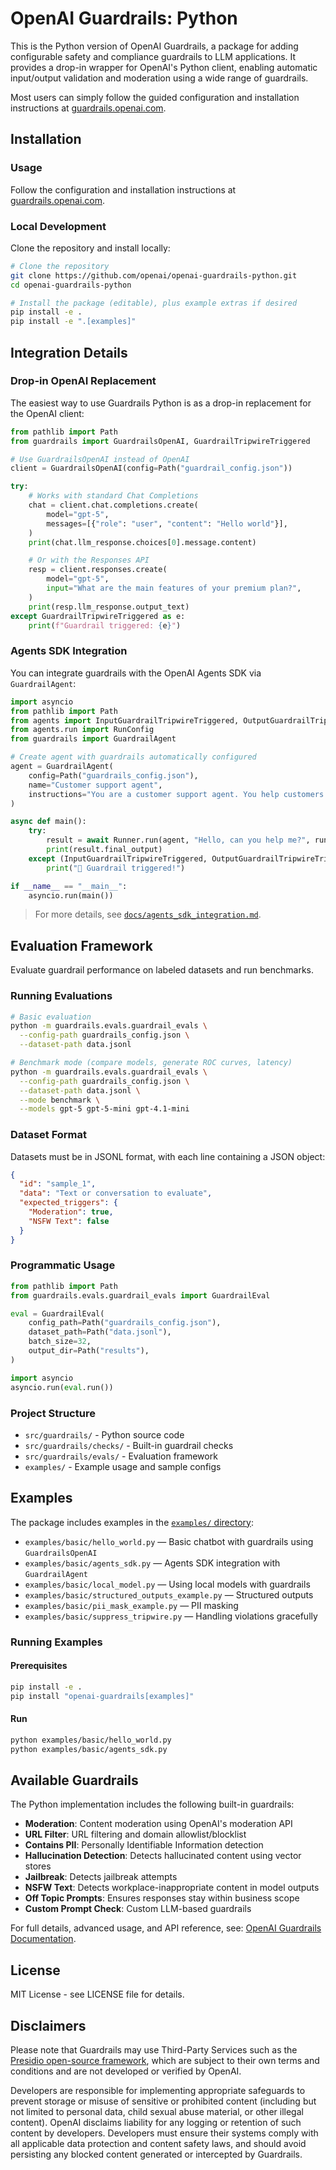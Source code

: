# OpenAI Guardrails: Python

This is the Python version of OpenAI Guardrails, a package for adding configurable safety and compliance guardrails to LLM applications. It provides a drop-in wrapper for OpenAI's Python client, enabling automatic input/output validation and moderation using a wide range of guardrails.

Most users can simply follow the guided configuration and installation instructions at [guardrails.openai.com](https://guardrails.openai.com/).

## Installation

### Usage

Follow the configuration and installation instructions at [guardrails.openai.com](https://guardrails.openai.com/).

### Local Development

Clone the repository and install locally:

```bash
# Clone the repository
git clone https://github.com/openai/openai-guardrails-python.git
cd openai-guardrails-python

# Install the package (editable), plus example extras if desired
pip install -e .
pip install -e ".[examples]"
```

## Integration Details

### Drop-in OpenAI Replacement

The easiest way to use Guardrails Python is as a drop-in replacement for the OpenAI client:

```python
from pathlib import Path
from guardrails import GuardrailsOpenAI, GuardrailTripwireTriggered

# Use GuardrailsOpenAI instead of OpenAI
client = GuardrailsOpenAI(config=Path("guardrail_config.json"))

try:
    # Works with standard Chat Completions
    chat = client.chat.completions.create(
        model="gpt-5",
        messages=[{"role": "user", "content": "Hello world"}],
    )
    print(chat.llm_response.choices[0].message.content)

    # Or with the Responses API
    resp = client.responses.create(
        model="gpt-5",
        input="What are the main features of your premium plan?",
    )
    print(resp.llm_response.output_text)
except GuardrailTripwireTriggered as e:
    print(f"Guardrail triggered: {e}")
```

### Agents SDK Integration

You can integrate guardrails with the OpenAI Agents SDK via `GuardrailAgent`:

```python
import asyncio
from pathlib import Path
from agents import InputGuardrailTripwireTriggered, OutputGuardrailTripwireTriggered, Runner
from agents.run import RunConfig
from guardrails import GuardrailAgent

# Create agent with guardrails automatically configured
agent = GuardrailAgent(
    config=Path("guardrails_config.json"),
    name="Customer support agent",
    instructions="You are a customer support agent. You help customers with their questions.",
)

async def main():
    try:
        result = await Runner.run(agent, "Hello, can you help me?", run_config=RunConfig(tracing_disabled=True))
        print(result.final_output)
    except (InputGuardrailTripwireTriggered, OutputGuardrailTripwireTriggered):
        print("🛑 Guardrail triggered!")

if __name__ == "__main__":
    asyncio.run(main())
```

> For more details, see [`docs/agents_sdk_integration.md`](./docs/agents_sdk_integration.md).

## Evaluation Framework

Evaluate guardrail performance on labeled datasets and run benchmarks.

### Running Evaluations

```bash
# Basic evaluation
python -m guardrails.evals.guardrail_evals \
  --config-path guardrails_config.json \
  --dataset-path data.jsonl

# Benchmark mode (compare models, generate ROC curves, latency)
python -m guardrails.evals.guardrail_evals \
  --config-path guardrails_config.json \
  --dataset-path data.jsonl \
  --mode benchmark \
  --models gpt-5 gpt-5-mini gpt-4.1-mini
```

### Dataset Format

Datasets must be in JSONL format, with each line containing a JSON object:

```json
{
  "id": "sample_1",
  "data": "Text or conversation to evaluate",
  "expected_triggers": {
    "Moderation": true,
    "NSFW Text": false
  }
}
```

### Programmatic Usage

```python
from pathlib import Path
from guardrails.evals.guardrail_evals import GuardrailEval

eval = GuardrailEval(
    config_path=Path("guardrails_config.json"),
    dataset_path=Path("data.jsonl"),
    batch_size=32,
    output_dir=Path("results"),
)

import asyncio
asyncio.run(eval.run())
```

### Project Structure

- `src/guardrails/` - Python source code
- `src/guardrails/checks/` - Built-in guardrail checks
- `src/guardrails/evals/` - Evaluation framework
- `examples/` - Example usage and sample configs

## Examples

The package includes examples in the [`examples/` directory](./examples):

- `examples/basic/hello_world.py` — Basic chatbot with guardrails using `GuardrailsOpenAI`
- `examples/basic/agents_sdk.py` — Agents SDK integration with `GuardrailAgent`
- `examples/basic/local_model.py` — Using local models with guardrails
- `examples/basic/structured_outputs_example.py` — Structured outputs
- `examples/basic/pii_mask_example.py` — PII masking
- `examples/basic/suppress_tripwire.py` — Handling violations gracefully

### Running Examples

#### Prerequisites

```bash
pip install -e .
pip install "openai-guardrails[examples]"
```

#### Run

```bash
python examples/basic/hello_world.py
python examples/basic/agents_sdk.py
```

## Available Guardrails

The Python implementation includes the following built-in guardrails:

- **Moderation**: Content moderation using OpenAI's moderation API
- **URL Filter**: URL filtering and domain allowlist/blocklist
- **Contains PII**: Personally Identifiable Information detection
- **Hallucination Detection**: Detects hallucinated content using vector stores
- **Jailbreak**: Detects jailbreak attempts
- **NSFW Text**: Detects workplace-inappropriate content in model outputs
- **Off Topic Prompts**: Ensures responses stay within business scope
- **Custom Prompt Check**: Custom LLM-based guardrails

For full details, advanced usage, and API reference, see: [OpenAI Guardrails Documentation](https://openai.github.io/openai-guardrails-python/).

## License

MIT License - see LICENSE file for details.

## Disclaimers

Please note that Guardrails may use Third-Party Services such as the [Presidio open-source framework](https://github.com/microsoft/presidio), which are subject to their own terms and conditions and are not developed or verified by OpenAI.

Developers are responsible for implementing appropriate safeguards to prevent storage or misuse of sensitive or prohibited content (including but not limited to personal data, child sexual abuse material, or other illegal content). OpenAI disclaims liability for any logging or retention of such content by developers. Developers must ensure their systems comply with all applicable data protection and content safety laws, and should avoid persisting any blocked content generated or intercepted by Guardrails.
